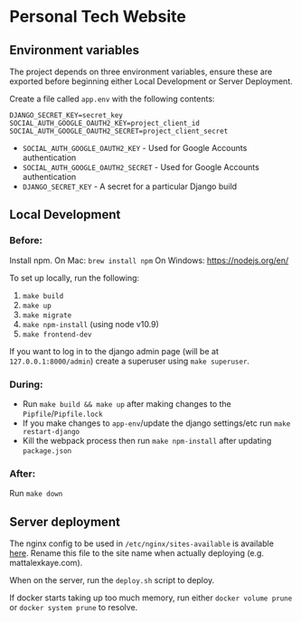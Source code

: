 # Personal Tech Website

## Environment variables

The project depends on three environment variables, ensure these are exported before beginning either Local Development or Server Deployment.

Create a file called `app.env` with the following contents:

```
DJANGO_SECRET_KEY=secret_key
SOCIAL_AUTH_GOOGLE_OAUTH2_KEY=project_client_id
SOCIAL_AUTH_GOOGLE_OAUTH2_SECRET=project_client_secret
```

- `SOCIAL_AUTH_GOOGLE_OAUTH2_KEY` - Used for Google Accounts authentication
- `SOCIAL_AUTH_GOOGLE_OAUTH2_SECRET` - Used for Google Accounts authentication
- `DJANGO_SECRET_KEY` - A secret for a particular Django build

## Local Development

### Before:

Install npm.
On Mac: `brew install npm`
On Windows: https://nodejs.org/en/

To set up locally, run the following:

1. `make build`
2. `make up`
3. `make migrate`
4. `make npm-install` (using node v10.9)
5. `make frontend-dev`

If you want to log in to the django admin page (will be at `127.0.0.1:8000/admin`) create a superuser using `make superuser`.

### During:

- Run `make build && make up` after making changes to the `Pipfile`/`Pipfile.lock`
- If you make changes to `app-env`/update the django settings/etc run `make restart-django`
- Kill the webpack process then run `make npm-install` after updating `package.json`

### After:

Run `make down`

## Server deployment

The nginx config to be used in `/etc/nginx/sites-available` is available [here](nginx-sites-available.conf). Rename this file to the site name when actually deploying (e.g. mattalexkaye.com).

When on the server, run the `deploy.sh` script to deploy.

If docker starts taking up too much memory, run either `docker volume prune` or `docker system prune` to resolve.
